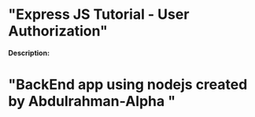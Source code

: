 # "Express JS Tutorial - User Authorization"


**Description:**

# "BackEnd app using nodejs created by Abdulrahman-Alpha "